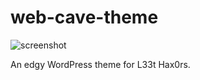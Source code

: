 # web-cave-theme
![screenshot](https://user-images.githubusercontent.com/58354883/127583799-7d9dbb2f-ef39-4b31-b243-3f71be18ba10.jpg)

An edgy WordPress theme for L33t Hax0rs.
